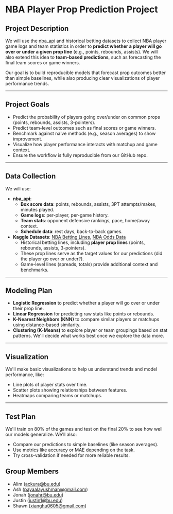 # NBA Player Prop Prediction Project

## Project Description
We will use the [nba_api](https://github.com/swar/nba_api) and historical betting datasets to collect NBA player game logs and team statistics in order to **predict whether a player will go over or under a given prop line** (e.g., points, rebounds, assists). We will also extend this idea to **team-based predictions**, such as forecasting the final team scores or game winners.

Our goal is to build reproducible models that forecast prop outcomes better than simple baselines, while also producing clear visualizations of player performance trends.

---

## Project Goals
- Predict the probability of players going over/under on common props (points, rebounds, assists, 3-pointers).
- Predict team-level outcomes such as final scores or game winners.
- Benchmark against naive methods (e.g., season averages) to show improvement.  
- Visualize how player performance interacts with matchup and game context.  
- Ensure the workflow is fully reproducible from our GitHub repo.

---

## Data Collection
We will use:
- **nba_api**:  
  - **Box score data**: points, rebounds, assists, 3PT attempts/makes, minutes played.  
  - **Game logs**: per-player, per-game history.  
  - **Team stats**: opponent defensive rankings, pace, home/away context.  
  - **Schedule data**: rest days, back-to-back games.
- **Kaggle Datasets**: [NBA Betting Lines](https://www.kaggle.com/datasets/thedevastator/uncovering-hidden-trends-in-nba-betting-lines-20), [NBA Odds Data](https://www.kaggle.com/datasets/christophertreasure/nba-odds-data)  
  - Historical betting lines, including **player prop lines** (points, rebounds, assists, 3-pointers).  
  - These prop lines serve as the target values for our predictions (did the player go over or under?).  
  - Game-level lines (spreads, totals) provide additional context and benchmarks.  

---

## Modeling Plan
- **Logistic Regression** to predict whether a player will go over or under their prop line.
- **Linear Regression** for predicting raw stats like points or rebounds.
- **K-Nearest Neighbors (KNN)** to compare similar players or matchups using distance-based similarity.
- **Clustering (K-Means)** to explore player or team groupings based on stat patterns.
We'll decide what works best once we explore the data more.

---

## Visualization
We'll make basic visualizations to help us understand trends and model performance, like:
- Line plots of player stats over time.
- Scatter plots showing relationships between features.
- Heatmaps comparing teams or matchups.

---

## Test Plan
We'll train on 80% of the games and test on the final 20% to see how well our models generalize. We'll also:
- Compare our predictions to simple baselines (like season averages).
- Use metrics like accuracy or MAE depending on the task.
- Try cross-validation if needed for more reliable results.

## Group Members
- Alim (ackura@bu.edu)
- Ash (payaalayushman@gmail.com)
- Jonah (jonahr@bu.edu)
- Justin (justin1@bu.edu)
- Shawn (xianghu0605@gmail.com)
